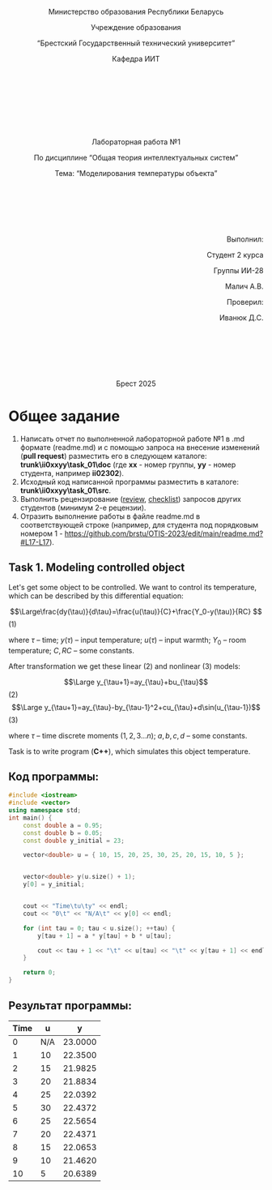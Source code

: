 <p align="center"> Министерство образования Республики Беларусь</p>
<p align="center">Учреждение образования</p>
<p align="center">“Брестский Государственный технический университет”</p>
<p align="center">Кафедра ИИТ</p>
<br><br><br><br><br><br><br>
<p align="center">Лабораторная работа №1</p>
<p align="center">По дисциплине “Общая теория интеллектуальных систем”</p>
<p align="center">Тема: “Моделирования температуры объекта”</p>
<br><br><br><br><br>
<p align="right">Выполнил:</p>
<p align="right">Студент 2 курса</p>
<p align="right">Группы ИИ-28</p>
<p align="right">Малич А.В.</p>
<p align="right">Проверил:</p>
<p align="right">Иванюк Д.С.</p>
<br><br><br><br><br>
<p align="center">Брест 2025</p>

# Общее задание #
1. Написать отчет по выполненной лабораторной работе №1 в .md формате (readme.md) и с помощью запроса на внесение изменений (**pull request**) разместить его в следующем каталоге: **trunk\ii0xxyy\task_01\doc** (где **xx** - номер группы, **yy** - номер студента, например **ii02302**).
2. Исходный код написанной программы разместить в каталоге: **trunk\ii0xxyy\task_01\src**.
3. Выполнить рецензирование ([review](https://linearb.io/blog/code-review-on-github), [checklist](https://linearb.io/blog/code-review-checklist)) запросов других студентов (минимум 2-е рецензии).
4. Отразить выполнение работы в файле readme.md в соответствующей строке (например, для студента под порядковым номером 1 - https://github.com/brstu/OTIS-2023/edit/main/readme.md?#L17-L17).

## Task 1. Modeling controlled object ##
Let's get some object to be controlled. We want to control its temperature, which can be described by this differential equation:

$$\Large\frac{dy(\tau)}{d\tau}=\frac{u(\tau)}{C}+\frac{Y_0-y(\tau)}{RC} $$ (1)

where $\tau$ – time; $y(\tau)$ – input temperature; $u(\tau)$ – input warmth; $Y_0$ – room temperature; $C,RC$ – some constants.

After transformation we get these linear (2) and nonlinear (3) models:

$$\Large y_{\tau+1}=ay_{\tau}+bu_{\tau}$$ (2)
$$\Large y_{\tau+1}=ay_{\tau}-by_{\tau-1}^2+cu_{\tau}+d\sin(u_{\tau-1})$$ (3)

where $\tau$ – time discrete moments ($1,2,3{\dots}n$); $a,b,c,d$ – some constants.

Task is to write program (**С++**), which simulates this object temperature.


## Код программы:
```C++
#include <iostream>
#include <vector>
using namespace std;
int main() {
    const double a = 0.95;
    const double b = 0.05;
    const double y_initial = 23;

    vector<double> u = { 10, 15, 20, 25, 30, 25, 20, 15, 10, 5 };


    vector<double> y(u.size() + 1);
    y[0] = y_initial;


    cout << "Time\tu\ty" << endl;
    cout << "0\t" << "N/A\t" << y[0] << endl;

    for (int tau = 0; tau < u.size(); ++tau) {
        y[tau + 1] = a * y[tau] + b * u[tau];

        cout << tau + 1 << "\t" << u[tau] << "\t" << y[tau + 1] << endl;
    }

    return 0;
}

```

## Результат программы:
| Time |   u   |    y     |
|------|-------|----------|
|  0   |  N/A  | 23.0000  |
|  1   |  10   | 22.3500  |
|  2   |  15   | 21.9825  |
|  3   |  20   | 21.8834  |
|  4   |  25   | 22.0392  |
|  5   |  30   | 22.4372  |
|  6   |  25   | 22.5654  |
|  7   |  20   | 22.4371  |
|  8   |  15   | 22.0653  |
|  9   |  10   | 21.4620  |
|  10  |   5   | 20.6389  |

